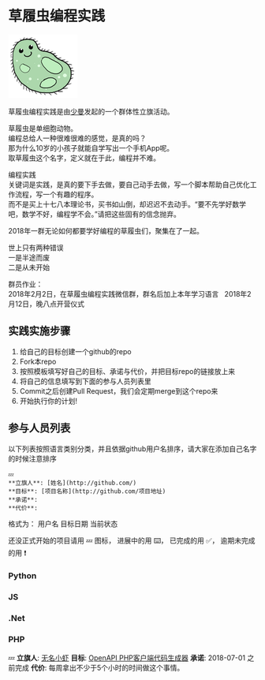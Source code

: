 # 草履虫编程实践

![logo](./assets/logo.png)

草履虫编程实践是由[少曼](https://github.com/helloell)发起的一个群体性立旗活动。

草履虫是单细胞动物。  
编程总给人一种很难很难的感觉，是真的吗？  
那为什么10岁的小孩子就能自学写出一个手机App呢。  
取草履虫这个名字，定义就在于此，编程并不难。  

编程实践  
关键词是实践，是真的要下手去做，要自己动手去做，写一个脚本帮助自己优化工作流程，写一个有趣的程序。  
而不是买上十七八本理论书，买书如山倒，却迟迟不去动手。“要不先学好数学吧，数学不好，编程学不会。”请把这些固有的信念抛弃。  

2018年一群无论如何都要学好编程的草履虫们，聚集在了一起。

世上只有两种错误  
一是半途而废  
二是从未开始  

群员作业：  
2018年2月2日，在草履虫编程实践微信群，群名后加上本年学习语言   
2018年2月12日，晚八点开营仪式


## 实践实施步骤
1. 给自己的目标创建一个github的repo
1. Fork本repo
1. 按照模板填写好自己的目标、承诺与代价，并把目标repo的链接放上来
1. 将自己的信息填写到下面的参与人员列表里
1. Commit之后创建Pull Request，我们会定期merge到这个repo来
1. 开始执行你的计划!

## 参与人员列表
以下列表按照语言类别分类，并且依据github用户名排序，请大家在添加自己名字的时候注意排序

```
💤
**立旗人**: [姓名](http://github.com/)
**目标**: [项目名称](http://github.com/项目地址)
**承诺**:
**代价**:
```
格式为： 用户名 目标日期 当前状态

还没正式开始的项目请用 💤 图标， 进展中的用 ⌨️， 已完成的用 ✅， 逾期未完成的用 ❗️

### Python

### JS

### .Net

### PHP
💤
**立旗人**: [无名小虾](https://github.com/allansun)
**目标**: [OpenAPI PHP客户端代码生成器](https://github.com/allansun/openapi)
**承诺**: 2018-07-01 之前完成
**代价**: 每周拿出不少于5个小时的时间做这个事情。
